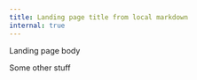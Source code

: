 ```yaml
---
title: Landing page title from local markdown
internal: true
---
```


Landing page body

Some other stuff
